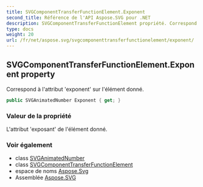 ```yaml
---
title: SVGComponentTransferFunctionElement.Exponent
second_title: Référence de l'API Aspose.SVG pour .NET
description: SVGComponentTransferFunctionElement propriété. Correspond à lattribut exponent sur lélément donné.
type: docs
weight: 20
url: /fr/net/aspose.svg/svgcomponenttransferfunctionelement/exponent/
---
```

## SVGComponentTransferFunctionElement.Exponent property

Correspond à l'attribut 'exponent' sur l'élément donné.

```csharp
public SVGAnimatedNumber Exponent { get; }
```

### Valeur de la propriété

L'attribut 'exposant' de l'élément donné.

### Voir également

* class [SVGAnimatedNumber](../../../aspose.svg.datatypes/svganimatednumber/)
* class [SVGComponentTransferFunctionElement](../)
* espace de noms [Aspose.Svg](../../svgcomponenttransferfunctionelement/)
* Assemblée [Aspose.SVG](../../../)


